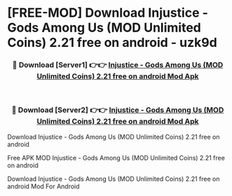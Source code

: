 # [FREE-MOD] Download Injustice - Gods Among Us (MOD Unlimited Coins) 2.21 free on android - uzk9d


<div align="center">
<h3>🔴 Download [Server1] 👉👉 <a href="https://apk-comot.site?title=Injustice_-_Gods_Among_Us_(MOD_Unlimited_Coins)_2.21_free_on_android">Injustice - Gods Among Us (MOD Unlimited Coins) 2.21 free on android Mod Apk</a></h3><br>

<h3>🔴 Download [Server2] 👉👉 <a href="https://apk-comot.site?title=Injustice_-_Gods_Among_Us_(MOD_Unlimited_Coins)_2.21_free_on_android">Injustice - Gods Among Us (MOD Unlimited Coins) 2.21 free on android Mod Apk</a></h3>
</div>



Download Injustice - Gods Among Us (MOD Unlimited Coins) 2.21 free on android 

Free APK MOD Injustice - Gods Among Us (MOD Unlimited Coins) 2.21 free on android 

Download Injustice - Gods Among Us (MOD Unlimited Coins) 2.21 free on android Mod For Android

